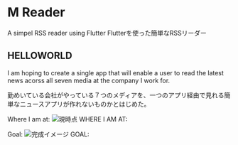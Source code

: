 # M Reader

A simpel RSS reader using Flutter
Flutterを使った簡単なRSSリーダー

## HELLOWORLD

I am hoping to create a single app that will enable a user to read the latest news acorss all seven media at the company I work for. 

勤めいている会社がやっている７つのメディアを、一つのアプリ経由で見れる簡単なニュースアプリが作れないものかとはじめた。

Where I am at:
![現時点 WHERE I AM AT: ](https://i.imgur.com/hZa6bRp.png)

Goal:
![完成イメージ GOAL:](https://i.imgur.com/C9z0wxX.png)

